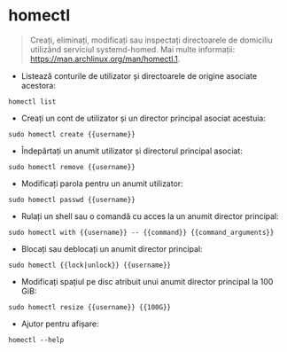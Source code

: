 # homectl

> Creați, eliminați, modificați sau inspectați directoarele de domiciliu utilizând serviciul systemd-homed.
> Mai multe informații: <https://man.archlinux.org/man/homectl.1>.

- Listează conturile de utilizator și directoarele de origine asociate acestora:

`homectl list`

- Creați un cont de utilizator și un director principal asociat acestuia:

`sudo homectl create {{username}}`

- Îndepărtați un anumit utilizator și directorul principal asociat:

`sudo homectl remove {{username}}`

- Modificați parola pentru un anumit utilizator:

`sudo homectl passwd {{username}}`

- Rulați un shell sau o comandă cu acces la un anumit director principal:

`sudo homectl with {{username}} -- {{command}} {{command_arguments}}`

- Blocați sau deblocați un anumit director principal:

`sudo homectl {{lock|unlock}} {{username}}`

- Modificați spațiul pe disc atribuit unui anumit director principal la 100 GiB:

`sudo homectl resize {{username}} {{100G}}`

- Ajutor pentru afișare:

`homectl --help`
